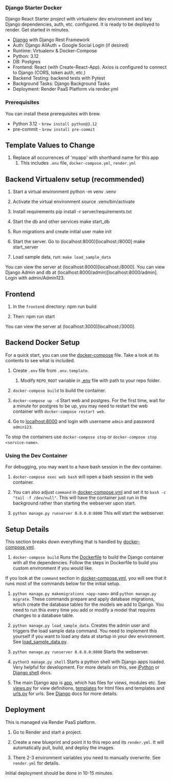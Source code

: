### Django Starter Docker

Django React Starter project with virtualenv dev environment and key Django dependencies, auth, etc. configured. It is ready to be deployed to render. Get started in minutes.

- [Django](https://docs.djangoproject.com/en/3.1/) with Django Rest Framework
- Auth: Django AllAuth + Google Social Login (if desired)
- Runtime: Virtualenv & Docker-Compose
- Python: 3.12
- DB: Postgres
- Frontend: React (with Create-React-App). Axios is configured to connect to Django (CORS, token auth, etc.)
- Backend Testing: backend tests with Pytest
- Background Tasks: Django Background Tasks
- Deployment: Render PaaS Platform via render.yml

### Prerequisites
You can install these prerequisites with brew.

- Python 3.12 - `brew install python@3.12`
- pre-commit - `brew install pre-commit`

## Template Values to Change
1. Replace all occurrences of 'myapp' with shorthand name for this app
   1. This includes `.env` file, `docker-compose.yml`, `render.yml`

## Backend Virtualenv setup (recommended)

1. Start a virtual environment
   python -m venv .venv

2. Activate the virtual environment
   source .venv/bin/activate

3. Install requirements
   pip install -r server/requirements.txt

4. Start the db and other services
   make start_db

5. Run migrations and create initial user
   make init

6. Start the server. Go to (localhost:8000)[localhost:/8000]
   make start_server

7. Load sample data, run: `make load_sample_data`

You can view the server at (localhost:8000)[localhost:/8000].
You can view Django Admin and db at (localhost:8000/admin)[localhost:8000/admin]. Login with admin/Admin123.

## Frontend

1. In the `frontend` directory:
   npm run build

2. Then:
   npm run start

You can view the server at (localhost:3000)[localhost:/3000].

## Backend Docker Setup

For a quick start, you can use the [docker-compose](docker-compose.yml) file. Take a look at its contents to see what is included.

1. Create `.env` file from `.env.template`.
   1.  Modify `REPO_ROOT` variable in [.env](.env) file with path to your repo folder.

2. `docker-compose build` to build the container.

3. `docker-compose up -d` Start web and postgres. For the first time, wait for a minute for postgres to be up, you may need to restart the web container with `docker-compose restart web`.

4. Go to [localhost:8000](http://localhost:8000) and login with username `admin` and password `admin123`.

To stop the containers use `docker-compose stop` or `docker-compose stop <service-name>`.

### Using the Dev Container
For debugging, you may want to a have bash session in the dev container.

1. `docker-compose exec web bash` will open a bash session in the web container.

2. You can also adjust `command` in [docker-compose.yml](docker-compose.yml) and set it to `bash -c "tail -f /dev/null"`. This will have the container just run in the background rather than starting the webserver upon start.


3. `python manage.py runserver 0.0.0.0:8000` This will start the webserver.

## Setup Details

This section breaks down everything that is handled by [docker-compose.yml](docker-compose.yml).

1. `docker-compose build` Runs the [Dockerfile](Dockerfile) to build the Django container with all the dependencies. Follow the steps in Dockerfile to build you custom environment if you would like.

If you look at the `command` section in [docker-compose.yml](docker-compose.yml), you will see that it runs most of the commands below for the initial setup.

1. `python manage.py makemigrations <app-name>` and `python manage.py migrate`. These commands prepare and apply database migrations, which create the database tables for the models we add to Django. You need to run this every time you add or modify a model that requires changes to a database table.

2. `python manage.py load_sample_data`. Creates the admin user and triggers the load sample data command. You need to implement this yourself if you want to load any data at startup in your dev environment. See [load_sample_data.py](server/app/management/commands/load_sample_data.py).

3. `python manage.py runserver 0.0.0.0:8000` Starts the webserver.

4. `python3 manage.py shell` Starts a python shell with Django apps loaded. Very helpful for development. For more details on this, see [iPython](https://ipython.org/) or [Django shell](https://docs.djangoproject.com/en/3.1/ref/django-admin/#shell) docs.

5. The main Django app is [app](server/app), which has files for views, modules etc. See [views.py](server/app/views.py) for view definitions, [templates](server/app/templates) for html files and templates and [urls.py](server/app/urls.py) for urls. See [Django](https://docs.djangoproject.com/en/3.1/) docs for more details.

## Deployment

This is managed via Render PaaS platform.

1. Go to Render and start a project.

2. Create a new blueprint and point it to this repo and its `render.yml`. It will automatically pull, build, and deploy the images.

3. There 2-3 environment variables you need to manually overwrite. See `render.yml` for details.

Initial deployment should be done in 10-15 minutes.